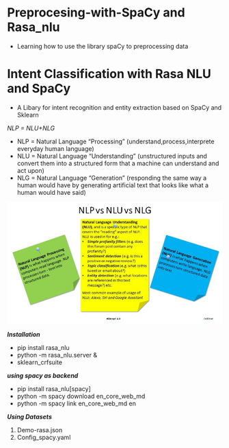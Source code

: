 # Preprocesing-with-SpaCy and Rasa_nlu
  * Learning how to use the library spaCy to preprocessing data 
  
# Intent Classification with Rasa NLU and SpaCy
  * A Libary for intent recognition and entity extraction based on SpaCy and Sklearn
  
*NLP = NLU+NLG*
  * NLP = Natural Language “Processing” (understand,process,interprete everyday human language)
  * NLU = Natural Language “Understanding” (unstructured inputs and convert them into a structured form that a machine can understand and           act upon)
  * NLG = Natural Language “Generation” (responding the same way a human would have by generating artificial text that looks like what a human would have said)
  
 
![](https://github.com/iyeedinho/preprocesing-with-SpaCy-and-Rasa-nlu/blob/master/dif.png)

***Installation***

*   pip install rasa_nlu
*   python -m rasa_nlu.server &
*   sklearn_crfsuite




 ***using spacy as backend***


*   pip install rasa_nlu[spacy]
*   python -m spacy download en_core_web_md
*   python -m spacy link en_core_web_md en

***Using Datasets***

1.   Demo-rasa.json
2.   Config_spacy.yaml
